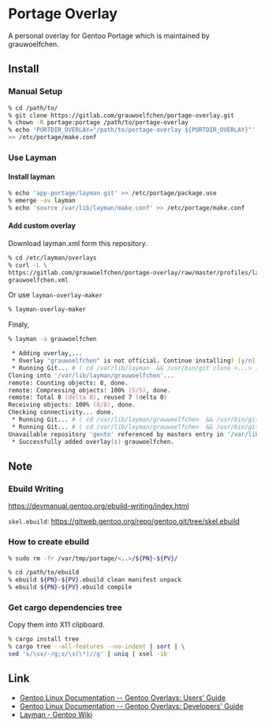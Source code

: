 # Portage Overlay

A personal overlay for Gentoo Portage which is maintained by grauwoelfchen.


## Install

### Manual Setup

```zsh
% cd /path/to/
% git clone https://gitlab.com/grauwoelfchen/portage-overlay.git
% chown -R portage:portage /path/to/portage-overlay
% echo 'PORTDIR_OVERLAY="/path/to/portage-overlay ${PORTDIR_OVERLAY}"' \
>> /etc/portage/make.conf
```

### Use Layman

#### Install layman

```zsh
% echo 'app-portage/layman git' >> /etc/portage/package.use
% emerge -av layman
% echo 'source /var/lib/layman/make.conf' >> /etc/portage/make.conf
```

#### Add custom overlay

Download layman.xml form this repository.

```zsh
% cd /etc/layman/overlays
% curl -L \
https://gitlab.com/grauwoelfchen/portage-overlay/raw/master/profiles/layman.xml \
grauwoelfchen.xml
```

Or use `layman-overlay-maker`

```zsh
% layman-overlay-maker
```

Finaly,

```zsh
% layman -a grauwoelfchen

 * Adding overlay,...
 * Overlay "grauwoelfchen" is not official. Continue installing? [y/n]: y
 * Running Git... # ( cd /var/lib/layman  && /usr/bin/git clone <...> )
Cloning into '/var/lib/layman/grauwoelfchen'...
remote: Counting objects: 8, done.
remote: Compressing objects: 100% (5/5), done.
remote: Total 8 (delta 0), reused 7 (delta 0)
Receiving objects: 100% (8/8), done.
Checking connectivity... done.
 * Running Git... # ( cd /var/lib/layman/grauwoelfchen  && /usr/bin/git config user.name "layman" )
 * Running Git... # ( cd /var/lib/layman/grauwoelfchen  && /usr/bin/git config user.email "layman@localhost" )
Unavailable repository 'gento' referenced by masters entry in '/var/lib/layman/grauwoelfchen/metadata/layout.conf'
 * Successfully added overlay(s) grauwoelfchen.
```


## Note

### Ebuild Writing

https://devmanual.gentoo.org/ebuild-writing/index.html

`skel.ebuild`:
https://gitweb.gentoo.org/repo/gentoo.git/tree/skel.ebuild

### How to create ebuild

```zsh
% sudo rm -fr /var/tmp/portage/<..>/${PN}-${PV}/

% cd /path/to/ebuild
% ebuild ${PN}-${PV}.ebuild clean manifest unpack
% ebuild ${PN}-${PV}.ebuild compile
```

### Get cargo dependencies tree

Copy them into X11 clipboard.

```zsh
% cargo install tree
% cargo tree --all-features --no-indent | sort | \
sed 's/\sv/-/g;s/\s(\*)//g' | uniq | xsel -ib
```


## Link

* [Gentoo Linux Documentation -- Gentoo Overlays: Users' Guide](
https://www.gentoo.org/proj/en/overlays/userguide.xml)
* [Gentoo Linux Documentation -- Gentoo Overlays: Developers' Guide](
http://www.gentoo.org/proj/en/overlays/devguide.xml)
* [Layman - Gentoo Wiki](http://wiki.gentoo.org/wiki/Layman)

